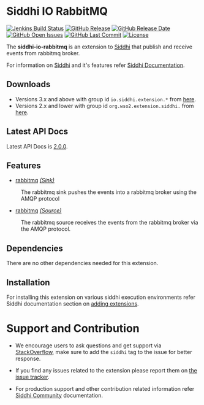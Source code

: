 Siddhi IO RabbitMQ
======================================

 [![Jenkins Build Status](https://wso2.org/jenkins/job/siddhi/job/siddhi-io-rabbitmq/badge/icon)](https://wso2.org/jenkins/job/siddhi/job/siddhi-io-rabbitmq/)
  [![GitHub Release](https://img.shields.io/github/release/siddhi-io/siddhi-io-rabbitmq.svg)](https://github.com/siddhi-io/siddhi-io-rabbitmq/releases)
  [![GitHub Release Date](https://img.shields.io/github/release-date/siddhi-io/siddhi-io-rabbitmq.svg)](https://github.com/siddhi-io/siddhi-io-rabbitmq/releases)
  [![GitHub Open Issues](https://img.shields.io/github/issues-raw/siddhi-io/siddhi-io-rabbitmq.svg)](https://github.com/siddhi-io/siddhi-io-rabbitmq/issues)
  [![GitHub Last Commit](https://img.shields.io/github/last-commit/siddhi-io/siddhi-io-rabbitmq.svg)](https://github.com/siddhi-io/siddhi-io-rabbitmq/commits/master)
  [![License](https://img.shields.io/badge/License-Apache%202.0-blue.svg)](https://opensource.org/licenses/Apache-2.0)

The **siddhi-io-rabbitmq** is an extension to <a target="_blank" href="https://wso2.github.io/siddhi">Siddhi</a> that publish and receive events from rabbitmq broker.

For information on <a target="_blank" href="https://siddhi.io/">Siddhi</a> and it's features refer <a target="_blank" href="https://siddhi.io/redirect/docs.html">Siddhi Documentation</a>. 

## Downloads
* Versions 3.x and above with group id `io.siddhi.extension.*` from <a target="_blank" href="https://mvnrepository.com/artifact/io.siddhi.extension.io.rabbitmq/siddhi-io-rabbitmq/">here</a>.
* Versions 2.x and lower with group id `org.wso2.extension.siddhi.` from  <a target="_blank" href="https://mvnrepository.com/artifact/org.wso2.extension.siddhi.io.rabbitmq/siddhi-io-rabbitmq">here</a>.
## Latest API Docs 

Latest API Docs is <a target="_blank" href="https://siddhi-io.github.io/siddhi-io-rabbitmq/api/2.0.0">2.0.0</a>.

## Features

* <a target="_blank" href="https://siddhi-io.github.io/siddhi-io-rabbitmq/api/2.0.0/#rabbitmq-sink">rabbitmq</a> *<a target="_blank" href="http://siddhi.io/en/v5.1/docs/query-guide/#sink">(Sink)</a>*<br><div style="padding-left: 1em;"><p>The rabbitmq sink pushes the events into a rabbitmq broker using the AMQP protocol</p></div>
* <a target="_blank" href="https://siddhi-io.github.io/siddhi-io-rabbitmq/api/2.0.0/#rabbitmq-source">rabbitmq</a> *<a target="_blank" href="http://siddhi.io/en/v5.1/docs/query-guide/#source">(Source)</a>*<br><div style="padding-left: 1em;"><p>The rabbitmq source receives the events from the rabbitmq broker via the AMQP protocol. </p></div>

## Dependencies
There are no other dependencies needed for this extension.

## Installation
For installing this extension on various siddhi execution environments refer Siddhi documentation section on <a target="_blank" href="https://siddhi.io/redirect/add-extensions.html">adding extensions</a>.

# Support and Contribution

* We encourage users to ask questions and get support via <a target="_blank" href="https://stackoverflow.com/questions/tagged/siddhi">StackOverflow</a>, make sure to add the `siddhi` tag to the issue for better response.

* If you find any issues related to the extension please report them on <a target="_blank" href="https://github.com/siddhi-io/siddhi-execution-string/issues">the issue tracker</a>.

* For production support and other contribution related information refer <a target="_blank" href="https://siddhi.io/community/">Siddhi Community</a> documentation.
